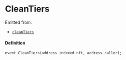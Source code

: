 # CleanTiers

Emitted from:

- [`cleanTiers`](/dev/api/contracts/or-delegates/jbtiered721delegatestore/write/cleantiers)

#### Definition

```
event CleanTiers(address indexed nft, address caller);
```

